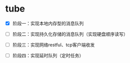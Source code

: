 # tube

- [x] 阶段一：实现本地内存型的消息队列

- [ ] 阶段二：实现持久化存储的消息队列（实现硬盘顺序读写）

- [ ] 阶段三：实现网络restful、tcp客户端收发

- [ ] 阶段四：实现延时队列（定时任务）
